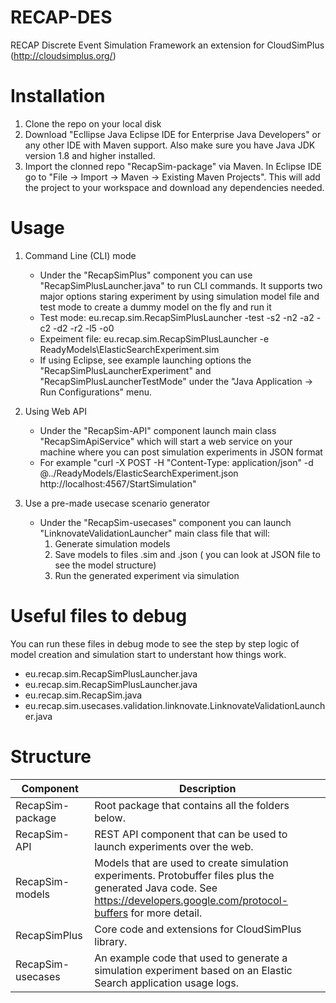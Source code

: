 # RECAP-DES
RECAP Discrete Event Simulation Framework an extension for CloudSimPlus (http://cloudsimplus.org/)

# Installation
1. Clone the repo on your local disk
2. Download "Ecllipse Java Eclipse IDE for Enterprise Java Developers" or any other IDE with Maven support. Also make sure you have Java JDK version 1.8 and higher installed.
3. Import the clonned repo "RecapSim-package" via Maven. In Eclipse IDE go to "File -> Import -> Maven -> Existing Maven Projects". This will add the project to your workspace and download any dependencies needed.

# Usage
1. Command Line (CLI) mode
	* Under the "RecapSimPlus" component you can use "RecapSimPlusLauncher.java" to run CLI commands. It supports two major options staring experiment by using simulation model file and test mode to create a dummy model  on the fly and run it
	* Test mode: eu.recap.sim.RecapSimPlusLauncher -test -s2 -n2 -a2 -c2 -d2 -r2 -l5 -o0
	* Expeiment file: eu.recap.sim.RecapSimPlusLauncher -e ReadyModels\ElasticSearchExperiment.sim
	* If using Eclipse, see example launching options the "RecapSimPlusLauncherExperiment" and "RecapSimPlusLauncherTestMode" under the "Java Application -> Run Configurations" menu.

2. Using Web API
	* Under the "RecapSim-API" component launch main class "RecapSimApiService" which will start a web service on your machine where you can post simulation experiments in JSON format
	* For example "curl -X POST -H "Content-Type: application/json" -d @../ReadyModels/ElasticSearchExperiment.json http://localhost:4567/StartSimulation"

3. Use a pre-made usecase scenario generator
	* Under the "RecapSim-usecases" component you can launch "LinknovateValidationLauncher" main class file that will: 
		1. Generate simulation models
		2. Save models to files .sim and .json ( you can look at JSON file to see the model structure)
		3. Run the generated experiment via simulation


# Useful files to debug 
You can run these files in debug mode to see the step by step logic of model creation and simulation start to understant how things work.
	
* eu.recap.sim.RecapSimPlusLauncher.java
* eu.recap.sim.RecapSimPlusLauncher.java
* eu.recap.sim.RecapSim.java
* eu.recap.sim.usecases.validation.linknovate.LinknovateValidationLauncher.java

# Structure

Component  | Description
------------- | -------------
RecapSim-package  | Root package that contains all the folders below.
RecapSim-API  | REST API component that can be used to launch experiments over the web.
RecapSim-models  | Models that are used to create simulation experiments. Protobuffer files plus the generated Java code. See https://developers.google.com/protocol-buffers for more detail.
RecapSimPlus  | Core code and extensions for CloudSimPlus library.
RecapSim-usecases | An example code that used to generate a simulation experiment based on an Elastic Search application usage logs.



